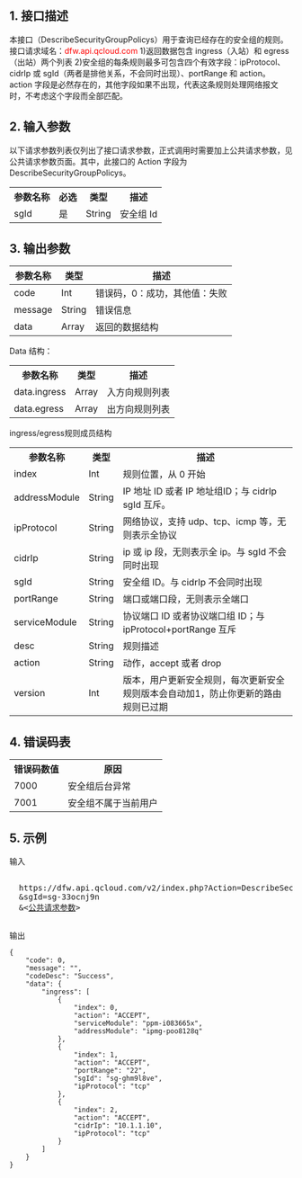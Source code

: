 ## 1. 接口描述
 
本接口（DescribeSecurityGroupPolicys）用于查询已经存在的安全组的规则。
接口请求域名：<font style="color:red">dfw.api.qcloud.com</font>
1)返回数据包含 ingress（入站）和 egress（出站）两个列表
2)安全组的每条规则最多可包含四个有效字段：ipProtocol、cidrIp 或 sgId（两者是排他关系，不会同时出现）、portRange 和 action。action 字段是必然存在的，其他字段如果不出现，代表这条规则处理网络报文时，不考虑这个字段而全部匹配。
 

## 2. 输入参数
 
以下请求参数列表仅列出了接口请求参数，正式调用时需要加上公共请求参数，见公共请求参数页面。其中，此接口的 Action 字段为 DescribeSecurityGroupPolicys。
<table class="t"><tbody><tr>
<th><b>参数名称</b></th>
<th><b>必选</b></th>
<th><b>类型</b></th>
<th><b>描述</b></th>
<tr>
<td> sgId <td> 是 <td> String <td> 安全组 Id
</tbody></table>

 

## 3. 输出参数
 
| 参数名称 | 类型 | 描述 |
|---------|---------|---------|
| code |  Int | 错误码，0：成功，其他值：失败 |
| message |   String | 错误信息 |
| data |   Array | 返回的数据结构|

Data 结构：
<table class="t"><tbody><tr>
<th><b>参数名称</b></th>
<th><b>类型</b></th>
<th><b>描述</b></th>
<tr>
<td> data.ingress <td> Array <td> 入方向规则列表
<tr>
<td> data.egress <td> Array <td> 出方向规则列表
</tbody></table>

ingress/egress规则成员结构
<table class="t"><tbody><tr>
<th><b>参数名称</b></th>
<th><b>类型</b></th>
<th><b>描述</b></th>
<tr>
<td> index <td> Int <td> 规则位置，从 0 开始
<tr>
<td> addressModule <td> String <td> IP 地址 ID 或者 IP 地址组ID；与 cidrIp sgId 互斥。
<tr>
<td> ipProtocol <td> String <td> 网络协议，支持 udp、tcp、icmp 等，无则表示全协议
<tr>
<td> cidrIp <td> String <td> ip 或 ip 段，无则表示全 ip。与 sgId 不会同时出现
<tr>
<td> sgId <td> String <td> 安全组 ID。与 cidrIp 不会同时出现
<tr>
<td> portRange<td> String <td> 端口或端口段，无则表示全端口
<tr>
<td> serviceModule<td> String <td> 协议端口 ID 或者协议端口组 ID；与 ipProtocol+portRange 互斥
<tr>
<td> desc <td> String <td> 规则描述
<tr>
<td> action <td> String <td> 动作，accept 或者 drop
<tr>
<td> version <td> Int <td> 版本，用户更新安全规则，每次更新安全规则版本会自动加1，防止你更新的路由规则已过期
</tbody></table>

 ## 4. 错误码表
 <table class="t"><tbody><tr>
<th><b>错误码数值</b></th>
<th><b>原因</b></th>
<tr>

<td> 7000 <td> 安全组后台异常
<tr>
<td> 7001 <td> 安全组不属于当前用户
</tbody></table>


## 5. 示例
 
输入
<pre>

  https://dfw.api.qcloud.com/v2/index.php?Action=DescribeSecurityGroupPolicys
  &sgId=sg-33ocnj9n
  &<<a href="http://tce.fsphere.cn/doc/api/229/6976">公共请求参数</a>>

</pre>

输出
```
{
    "code": 0,
    "message": "",
    "codeDesc": "Success",
    "data": {
        "ingress": [
            {
                "index": 0,
                "action": "ACCEPT",
                "serviceModule": "ppm-i083665x",
                "addressModule": "ipmg-poo8128q"
            },
            {
                "index": 1,
                "action": "ACCEPT",
                "portRange": "22",
                "sgId": "sg-ghm9l8ve",
                "ipProtocol": "tcp"
            },
            {
                "index": 2,
                "action": "ACCEPT",
                "cidrIp": "10.1.1.10",
                "ipProtocol": "tcp"
            }
        ]
    }
}

```

